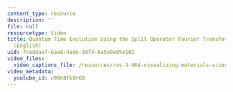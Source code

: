 ```yaml
---
content_type: resource
description: ''
file: null
resourcetype: Video
title: Quantum Time Evolution Using the Split Operator Fourier Transform Algorithm
  (English)
uid: 7ce8daaf-baa8-daeb-3df4-6a5e9e95e101
video_files:
  video_captions_file: /resources/res-3-004-visualizing-materials-science-fall-2017/student-projects-by-year/EPFL2017/quantum-time-evolution-using-the-split-operator-fourier-transform-algorithm/quantum-time-evolution-using-the-split-operator-fourier-transform-algorithm-english/o96K8fkOrG8.vtt
video_metadata:
  youtube_id: o96K8fkOrG8
---
```

